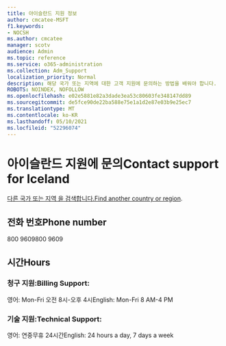 ```yaml
---
title: 아이슬란드 지원 정보
author: cmcatee-MSFT
f1.keywords:
- NOCSH
ms.author: cmcatee
manager: scotv
audience: Admin
ms.topic: reference
ms.service: o365-administration
ms.collection: Adm_Support
localization_priority: Normal
description: 해당 국가 또는 지역에 대한 고객 지원에 문의하는 방법을 배워야 합니다.
ROBOTS: NOINDEX, NOFOLLOW
ms.openlocfilehash: e02e5881e82a3dade3ea53c80603fe348147dd89
ms.sourcegitcommit: de5fce90de22ba588e75e1a1d2e87e03b9e25ec7
ms.translationtype: MT
ms.contentlocale: ko-KR
ms.lasthandoff: 05/10/2021
ms.locfileid: "52296074"
---
```

# <a name="contact-support-for-iceland"></a><span data-ttu-id="641fb-103">아이슬란드 지원에 문의</span><span class="sxs-lookup"><span data-stu-id="641fb-103">Contact support for Iceland</span></span>

<span data-ttu-id="641fb-104">[다른 국가 또는 지역 을 검색합니다.](../../business-video/get-help-support.md)</span><span class="sxs-lookup"><span data-stu-id="641fb-104">[Find another country or region](../../business-video/get-help-support.md).</span></span>

## <a name="phone-number"></a><span data-ttu-id="641fb-105">전화 번호</span><span class="sxs-lookup"><span data-stu-id="641fb-105">Phone number</span></span>
<span data-ttu-id="641fb-106">800 9609</span><span class="sxs-lookup"><span data-stu-id="641fb-106">800 9609</span></span>

## <a name="hours"></a><span data-ttu-id="641fb-107">시간</span><span class="sxs-lookup"><span data-stu-id="641fb-107">Hours</span></span>
### <a name="billing-support"></a><span data-ttu-id="641fb-108">청구 지원:</span><span class="sxs-lookup"><span data-stu-id="641fb-108">Billing Support:</span></span>

<span data-ttu-id="641fb-109">영어: Mon-Fri 오전 8시-오후 4시</span><span class="sxs-lookup"><span data-stu-id="641fb-109">English: Mon-Fri 8 AM-4 PM</span></span>

### <a name="technical-support"></a><span data-ttu-id="641fb-110">기술 지원:</span><span class="sxs-lookup"><span data-stu-id="641fb-110">Technical Support:</span></span>

<span data-ttu-id="641fb-111">영어: 연중무휴 24시간</span><span class="sxs-lookup"><span data-stu-id="641fb-111">English: 24 hours a day, 7 days a week</span></span>
